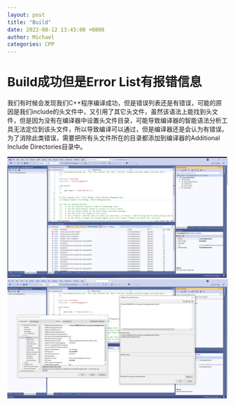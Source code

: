 ```yaml
---
layout: post
title: "Build"
date: 2022-08-12 13:43:00 +0800
author: Michael
categories: CPP
---
```


# Build成功但是Error List有报错信息
我们有时候会发现我们C++程序编译成功，但是错误列表还是有错误，可能的原因是我们include的头文件中，又引用了其它头文件，虽然该语法上能找到头文件，但是因为没有在编译器中设置头文件目录，可能导致编译器的智能语法分析工具无法定位到该头文件，所以导致编译可以通过，但是编译器还是会认为有错误。为了消除此类错误，需要把所有头文件所在的目录都添加到编译器的Additional Include Directories目录中。

![日志文件夹](/assets/cpp/cannotopenheader.png)  
![日志文件夹](/assets/cpp/fixcannotopenheader.png)  


